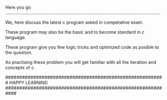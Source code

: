 Here you go ..........................................................................................................................

We, here discuss the latest c program asked in competative exam.

These program may also be the basic and to become standard in c language.

These program give you few logic tricks and optimized code as posible to the question.

As practising these problem you will get familiar with all the iteration and concepts of c.


#########################################################  HAPPY LEARNING  ############################################################
